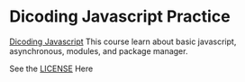 # Dicoding Javascript Practice

[Dicoding Javascript](https://www.dicoding.com/academies/256)
This course learn about basic javascript, asynchronous, modules, and package manager.

See the [LICENSE](https://github.com/rizkyhaksono/dicoding-js/blob/main/LICENSE) Here
